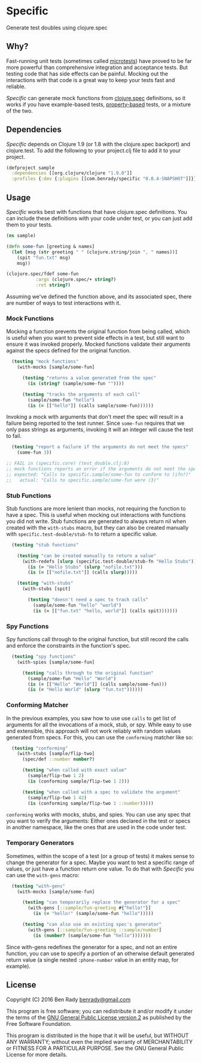 # Specific

Generate test doubles using clojure.spec

## Why?

Fast-running unit tests (sometimes called [microtests](https://www.industriallogic.com/blog/history-microtests/)) have proved to be far more powerful than comprehensive integration and acceptance tests. But testing code that has side effects can be painful. Mocking out the interactions with that code is a great way to keep your tests fast and reliable.

_Specific_ can generate mock functions from [clojure.spec](http://clojure.org/about/spec) definitions, so it works if you have example-based tests, [property-based](https://github.com/clojure/test.check) tests, or a mixture of the two.

## Dependencies

_Specific_ depends on Clojure 1.9 (or 1.8 with the clojure.spec backport) and clojure.test. To add the following to your project.clj file to add it to your project.

```clojure
(defproject sample
  :dependencies [[org.clojure/clojure "1.9.0"]]
  :profiles {:dev {:plugins [[com.benrady/specific "0.0.4-SNAPSHOT"]]}})
```

## Usage

_Specific_ works best with functions that have clojure.spec definitions. You can include these definitions with your code under test, or you can just add them to your tests.

```clojure
(ns sample)

(defn some-fun [greeting & names]
  (let [msg (str greeting " " (clojure.string/join ", " names))]
    (spit "fun.txt" msg)
    msg))

(clojure.spec/fdef some-fun
           :args (clojure.spec/+ string?)
           :ret string?)
```

Assuming we've defined the function above, and its associated spec, there are number of ways to test interactions with it.

### Mock Functions

Mocking a function prevents the original function from being called, which is useful when you want to prevent side effects in a test, but still want to ensure it was invoked properly. Mocked functions validate their arguments against the specs defined for the original function. 

```clojure
  (testing "mock functions"
    (with-mocks [sample/some-fun]

      (testing "returns a value generated from the spec"
        (is (string? (sample/some-fun ""))))

      (testing "tracks the arguments of each call"
        (sample/some-fun "hello")
        (is (= [["hello"]] (calls sample/some-fun))))))
```

Invoking a mock with arguments that don't meet the spec will result in a failure being reported to the test runner. Since `some-fun` requires that we only pass strings as arguments, invoking it will an integer will cause the test to fail.

```clojure
  (testing "report a failure if the arguments do not meet the specs"
    (some-fun 3))

;; FAIL in (specific.core) (test_double.clj:8)
;; mock functions reports an error if the arguments do not meet the specs
;; expected: "Calls to specific.sample/some-fun to conform to (ifn?)"
;;   actual: "Calls to specific.sample/some-fun were (3)"
```

### Stub Functions

Stub functions are more lenient than mocks, not requiring the function to have a spec. This is useful when mocking out interactions with functions you did not write. Stub functions are generated to always return nil when created with the `with-stubs` macro, but they can also be created manually with `specific.test-double/stub-fn` to return a specific value.

```clojure
  (testing "stub functions"

    (testing "can be created manually to return a value"
      (with-redefs [slurp (specific.test-double/stub-fn "Hello Stubs")]
        (is (= "Hello Stubs" (slurp "nofile.txt")))
        (is (= [["nofile.txt"]] (calls slurp)))))

    (testing "with-stubs"
      (with-stubs [spit]

        (testing "doesn't need a spec to track calls"
          (sample/some-fun "hello" "world")
          (is (= [["fun.txt" "hello, world"]] (calls spit)))))))
```

### Spy Functions

Spy functions call through to the original function, but still record the calls and enforce the constraints in the function's spec.

```clojure
  (testing "spy functions"
    (with-spies [sample/some-fun]

      (testing "calls through to the original function"
        (sample/some-fun "Hello" "World")
        (is (= [["Hello" "World"]] (calls sample/some-fun)))
        (is (= "Hello World" (slurp "fun.txt"))))))
```

### Conforming Matcher

In the previous examples, you saw how to use use `calls` to get list of arguments for all the invocations of a mock, stub, or spy. While easy to use and extensible, this approach will not work reliably with random values generated from specs. For this, you can use the `conforming` matcher like so:

```clojure
  (testing "conforming"
    (with-stubs [sample/flip-two]
      (spec/def ::number number?)

      (testing "when called with exact value"
        (sample/flip-two 1 2) 
        (is (conforming sample/flip-two 1 2)))

      (testing "when called with a spec to validate the argument"
        (sample/flip-two 1 42) 
        (is (conforming sample/flip-two 1 ::number)))))
```

`conforming` works with mocks, stubs, and spies. You can use any spec that you want to verify the arguments: Either ones declared in the test or specs in another namespace, like the ones that are used in the code under test.

### Temporary Generators

Sometimes, within the scope of a test (or a group of tests) it makes sense to change the generator for a spec. Maybe you want to test a specific range of values, or just have a function return one value. To do that with _Specific_ you can use the `with-gens` macro:

```clojure
  (testing "with-gens"
    (with-mocks [sample/some-fun]

      (testing "can temporarily replace the generator for a spec"
        (with-gens [::sample/fun-greeting #{"hello!"}]
          (is (= "hello!" (sample/some-fun "hello")))))

      (testing "can also use an existing spec's generator"
        (with-gens [::sample/fun-greeting ::sample/number]
          (is (number? (sample/some-fun "hello")))))))
```
Since with-gens redefines the generator for a spec, and not an entire function, you can use to specify a portion of an otherwise default generated return value (a single nested `:phone-number` value in an entity map, for example).

## License

Copyright (C) 2016 Ben Rady <benrady@gmail.com>

This program is free software; you can redistribute it and/or modify it under the terms of the [GNU General Public License version 2](https://www.gnu.org/licenses/old-licenses/gpl-2.0.en.html) as published by the Free Software Foundation.

This program is distributed in the hope that it will be useful, but WITHOUT ANY WARRANTY; without even the implied warranty of MERCHANTABILITY or FITNESS FOR A PARTICULAR PURPOSE.  See the GNU General Public License for more details.
